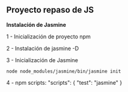 ## Proyecto repaso de JS ##

**Instalación de Jasmine**

1 - Inicialización de proyecto npm

2 - Instalación de jasmine -D

3 - Inicialización de Jasmine

```
node node_modules/jasmine/bin/jasmine init
```
4 - npm scripts: "scripts": { "test": "jasmine" }